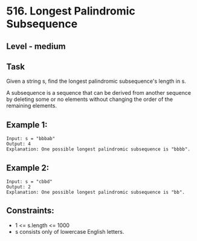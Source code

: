 # 516. Longest Palindromic Subsequence


## Level - medium


## Task
Given a string s, find the longest palindromic subsequence's length in s.

A subsequence is a sequence that can be derived from another sequence by deleting some or no elements without changing the order of the remaining elements.


## Example 1:
````
Input: s = "bbbab"
Output: 4
Explanation: One possible longest palindromic subsequence is "bbbb".
````


## Example 2:
````
Input: s = "cbbd"
Output: 2
Explanation: One possible longest palindromic subsequence is "bb".
````


## Constraints:
- 1 <= s.length <= 1000
- s consists only of lowercase English letters.